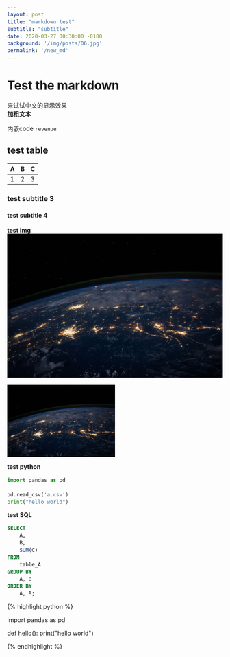 ```yaml
---
layout: post
title: "markdown test"
subtitle: "subtitle"
date: 2020-03-27 00:30:00 -0100
background: '/img/posts/06.jpg'
permalink: '/new_md'
---
```


# Test the markdown

来试试中文的显示效果  
**加粗文本**

内嵌code `revenue`


## test table
| A | B | C |
| - | - | - |
| 1 | 2 | 3 |

### test subtitle 3
#### test subtitle 4

**test img**  
![imgg](/img/posts/06.jpg)

<img src="/img/posts/06.jpg" alt="test_img" height="50%" width="50%" align="middle"/>

**test python**  
```python
import pandas as pd

pd.read_csv('a.csv')
print("hello world")
```

**test SQL**
```SQL
SELECT
    A,
    B,
    SUM(C)
FROM 
    table_A
GROUP BY
    A, B
ORDER BY
    A, B;
```
<body>

{% highlight python %}

import pandas as pd

def hello():
    print("hello world")

{% endhighlight %}

</body>

